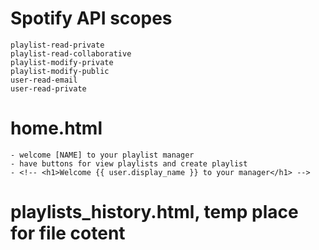 # Spotify API scopes
    playlist-read-private 
    playlist-read-collaborative
    playlist-modify-private
    playlist-modify-public
    user-read-email
    user-read-private



# home.html
    - welcome [NAME] to your playlist manager
    - have buttons for view playlists and create playlist
    - <!-- <h1>Welcome {{ user.display_name }} to your manager</h1> -->


# playlists_history.html, temp place for file cotent



